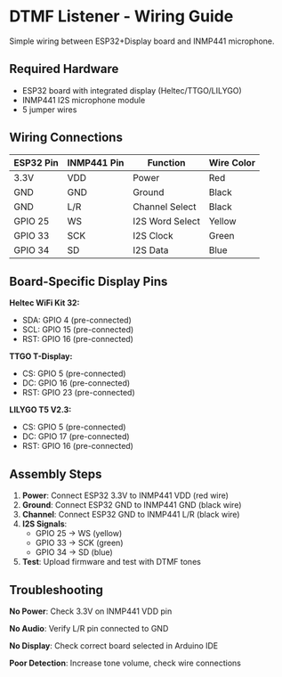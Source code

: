 # DTMF Listener - Wiring Guide

Simple wiring between ESP32+Display board and INMP441 microphone.

## Required Hardware

- ESP32 board with integrated display (Heltec/TTGO/LILYGO)
- INMP441 I2S microphone module
- 5 jumper wires

## Wiring Connections

| ESP32 Pin | INMP441 Pin | Function        | Wire Color |
| --------- | ----------- | --------------- | ---------- |
| 3.3V      | VDD         | Power           | Red        |
| GND       | GND         | Ground          | Black      |
| GND       | L/R         | Channel Select  | Black      |
| GPIO 25   | WS          | I2S Word Select | Yellow     |
| GPIO 33   | SCK         | I2S Clock       | Green      |
| GPIO 34   | SD          | I2S Data        | Blue       |

## Board-Specific Display Pins

**Heltec WiFi Kit 32:**
- SDA: GPIO 4 (pre-connected)
- SCL: GPIO 15 (pre-connected)  
- RST: GPIO 16 (pre-connected)

**TTGO T-Display:**
- CS: GPIO 5 (pre-connected)
- DC: GPIO 16 (pre-connected)
- RST: GPIO 23 (pre-connected)

**LILYGO T5 V2.3:**
- CS: GPIO 5 (pre-connected)
- DC: GPIO 17 (pre-connected)
- RST: GPIO 16 (pre-connected)

## Assembly Steps

1. **Power**: Connect ESP32 3.3V to INMP441 VDD (red wire)
2. **Ground**: Connect ESP32 GND to INMP441 GND (black wire)
3. **Channel**: Connect ESP32 GND to INMP441 L/R (black wire)
4. **I2S Signals**: 
   - GPIO 25 → WS (yellow)
   - GPIO 33 → SCK (green)  
   - GPIO 34 → SD (blue)
5. **Test**: Upload firmware and test with DTMF tones

## Troubleshooting

**No Power**: Check 3.3V on INMP441 VDD pin

**No Audio**: Verify L/R pin connected to GND

**No Display**: Check correct board selected in Arduino IDE

**Poor Detection**: Increase tone volume, check wire connections 